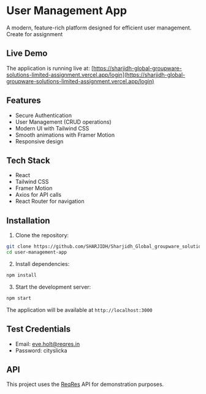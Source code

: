 # User Management App

A modern, feature-rich platform designed for efficient user management. Create for assignment

## Live Demo

The application is running live at: [https://sharjidh-global-groupware-solutions-limited-assignment.vercel.app/login](https://sharjidh-global-groupware-solutions-limited-assignment.vercel.app/login)

## Features

- Secure Authentication
- User Management (CRUD operations)
- Modern UI with Tailwind CSS
- Smooth animations with Framer Motion
- Responsive design

## Tech Stack

- React
- Tailwind CSS
- Framer Motion
- Axios for API calls
- React Router for navigation

## Installation

1. Clone the repository:
```bash
git clone https://github.com/SHARJIDH/Sharjidh_Global_groupware_solutions_limited_assignment.git
cd user-management-app
```

2. Install dependencies:
```bash
npm install
```

3. Start the development server:
```bash
npm start
```

The application will be available at `http://localhost:3000`

## Test Credentials

- Email: eve.holt@reqres.in
- Password: cityslicka

## API

This project uses the [ReqRes](https://reqres.in/) API for demonstration purposes.
